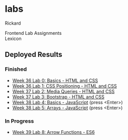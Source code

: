 # labs
Rickard

Frontend Lab Assignments  
Lexicon

## Deployed Results

### Finished

- [Week 36 Lab 0: Basics - HTML and CSS](https://leck-lex.github.io/labs/00_week36_basics_html_css/)  
- [Week 36 Lab 1: CSS Positioning - HTML and CSS](https://leck-lex.github.io/labs/01_week36_css_positioning/)  
- [Week 37 Lab 2: Media Queries - HTML and CSS](https://leck-lex.github.io/labs/02_week37_media_queries/)  
- [Week 37 Lab 3: Bootstrap - HTML and CSS](https://leck-lex.github.io/labs/03_week37_bootstrap/dist)  
- [Week 38 Lab 4: Basics - JavaScript](https://leck-lex.github.io/labs/04_week38_basics_js/) (press &#60;Enter&#62;)
- [Week 38 Lab 5: Arrays - JavaScript](https://leck-lex.github.io/labs/05_week38_arrays_js/) (press &#60;Enter&#62;) 

### In Progress

- [Week 39 Lab 8: Arrow Functions - ES6](https://leck-lex.github.io/labs/06_week39_arrow_functions_es6/) 